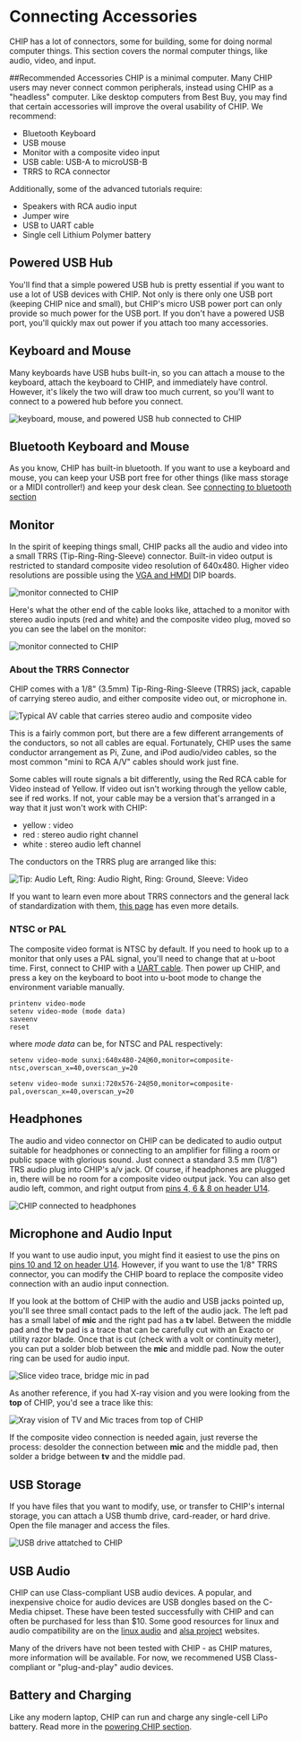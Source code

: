 # Connecting Accessories
CHIP has a lot of connectors, some for building, some for doing normal computer things. This section covers the normal computer things, like audio, video, and input.

##Recommended Accessories
CHIP is a minimal computer. Many CHIP users may never connect common peripherals, instead using CHIP as a "headless" computer. 
Like desktop computers from Best Buy, you may find that certain accessories will improve the overal usability of CHIP. We recommend:

  * Bluetooth Keyboard
  * USB mouse
  * Monitor with a composite video input
  * USB cable: USB-A to microUSB-B
  * TRRS to RCA connector
  
Additionally, some of the advanced tutorials require:

  * Speakers with RCA audio input
  * Jumper wire
  * USB to UART cable
  * Single cell Lithium Polymer battery
  
## Powered USB Hub
You'll find that a simple powered USB hub is pretty essential if you want to use a lot of USB devices with CHIP. 
Not only is there only one USB port (keeping CHIP nice and small), but CHIP's micro USB power port can only provide so much power for the USB port. If you don't have a powered USB port, you'll quickly max out power if you attach too many accessories. 

## Keyboard and Mouse
Many keyboards have USB hubs built-in, so you can attach a mouse to the keyboard, attach the keyboard to CHIP, and immediately have control. However, it's likely the two will draw too much current, so you'll want to connect to a powered hub before you connect.

![keyboard, mouse, and powered USB hub connected to CHIP](images/chip_usbconnections.jpg)

## Bluetooth Keyboard and Mouse
As you know, CHIP has built-in bluetooth. If you want to use a keyboard and mouse, you can keep your USB port free for other things (like mass storage or a MIDI controller!) and keep your desk clean. See [connecting to bluetooth section](#bluetooth)

## Monitor
In the spirit of keeping things small, CHIP packs all the audio and video into a small TRRS (Tip-Ring-Ring-Sleeve) connector. Built-in video output is restricted to standard composite video resolution of 640x480. Higher video resolutions are possible using the [VGA and HMDI](https://getchip.com/pages/store) DIP boards.

![monitor connected to CHIP](images/chip_withmonitor.jpg)

Here's what the other end of the cable looks like, attached to a monitor with stereo audio inputs (red and white) and the composite video plug, moved so you can see the label on the monitor:

![monitor connected to CHIP](images/chip_withmonitor_cnxn.jpg)

### About the TRRS Connector
CHIP comes with a 1/8" (3.5mm) Tip-Ring-Ring-Sleeve (TRRS) jack, capable of carrying stereo audio, and either composite video out, or microphone in.

![Typical AV cable that carries stereo audio and composite video](images/avcable.jpg)

This is a fairly common port, but there are a few different arrangements of the conductors, so not all cables are equal.  Fortunately, CHIP uses the same conductor arrangement as Pi, Zune, and iPod audio/video cables, so the most common "mini to RCA A/V" cables should work just fine.

Some cables will route signals a bit differently, using the Red RCA cable for Video instead of Yellow.  If video out isn't working through the yellow cable, see if red works.  If not, your cable may be a version that's arranged in a way that it just won't work with CHIP:

  * yellow : video
  * red : stereo audio right channel
  * white : stereo audio left channel

The conductors on the TRRS plug are arranged like this:

![Tip: Audio Left, Ring: Audio Right, Ring: Ground, Sleeve: Video](images/trrs_annotated.jpg)

If you want to learn even more about TRRS connectors and the general lack of standardization with them, [this page](http://wiki.robotz.com/index.php/TRRS_Phono_Plug) has even more details.

### NTSC or PAL
The composite video format is NTSC by default. If you need to hook up to a monitor that only uses a PAL signal, you'll need to change that at u-boot time.
First, connect to CHIP with a [UART cable](#usb-to-uart-serial-connection).
Then power up CHIP, and press a key on the keyboard to boot into u-boot mode to change the environment variable manually.

```shell
printenv video-mode
setenv video-mode (mode data)
saveenv
reset
```
where *mode data* can be, for NTSC and PAL respectively:

```shell
setenv video-mode sunxi:640x480-24@60,monitor=composite-ntsc,overscan_x=40,overscan_y=20

setenv video-mode sunxi:720x576-24@50,monitor=composite-pal,overscan_x=40,overscan_y=20

```

## Headphones
The audio and video connector on CHIP can be dedicated to audio output suitable for headphones or connecting to an amplifier for filling a room or public space with glorious sound. 
Just connect a standard 3.5 mm (1/8") TRS audio plug into CHIP's a/v jack. Of course, if headphones are plugged in, there will be no room for a composite video output jack. You can also get audio left, common, and right output from [pins 4, 6 & 8 on header U14](#pin-headers).

![CHIP connected to headphones](images/chip_withaudio.jpg)

## Microphone and Audio Input
If you want to use audio input, you might find it easiest to use the pins on [pins 10 and 12 on header U14](#pin-headers). However, if you want to use the 1/8" TRRS connector, you can modify the CHIP board to replace the composite video connection with an audio input connection. 

If you look at the bottom of CHIP with the audio and USB jacks pointed up, you'll see three small contact pads to the left of the audio jack. The left pad has a small label of **mic** and the right pad has a **tv** label. Between the middle pad and the **tv** pad is a trace that can be carefully cut with an Exacto or utility razor blade. Once that is cut (check with a volt or continuity meter), you can put a solder blob between the **mic** and middle pad. Now the outer ring can be used for audio input.

![Slice video trace, bridge mic in pad](images/chip_audioinbridge.jpg)

As another reference, if you had X-ray vision and you were looking from the **top** of CHIP, you'd see a trace like this:

![Xray vision of TV and Mic traces from top of CHIP](images/chip_tvmonxray.jpg)

If the composite video connection is needed again, just reverse the process: desolder the connection between **mic** and the middle pad, then solder a bridge between **tv** and the middle pad.

## USB Storage
If you have files that you want to modify, use, or transfer to CHIP's internal storage, you can attach a USB thumb drive, card-reader, or hard drive. Open the file manager and access the files.

![USB drive attatched to CHIP](images/chip_usbstorage.jpg)

## USB Audio
CHIP can use Class-compliant USB audio devices. A popular, and inexpensive choice for audio devices are USB dongles based on the C-Media chipset. These have been tested successfully with CHIP and can often be purchased for less than $10. Some good resources for linux and audio compatibility are on the [linux audio](http://wiki.linuxaudio.org/wiki/hardware_matrix) and [alsa project](http://www.alsa-project.org/main/index.php/Matrix:Main) websites.


Many of the drivers have not been tested with CHIP - as CHIP matures, more information will be available. For now, we recommened USB Class-compliant or "plug-and-play" audio devices.

## Battery and Charging
Like any modern laptop, CHIP can run and charge any single-cell LiPo battery. Read more in the [powering CHIP section](#power-up).
